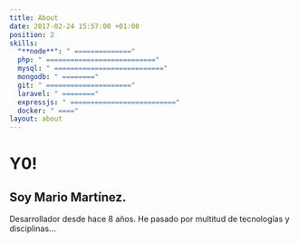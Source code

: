 ```yaml
---
title: About
date: 2017-02-24 15:57:00 +01:00
position: 2
skills:
  "**node**": " =============="
  php: " ==========================="
  mysql: " ==========================="
  mongodb: " ========"
  git: " ====================="
  laravel: " ========"
  expressjs: " =========================="
  docker: " ===="
layout: about
---
```


# Y0!
## Soy Mario Martínez.

Desarrollador desde hace 8 años. He pasado por multitud de tecnologías y disciplinas... 